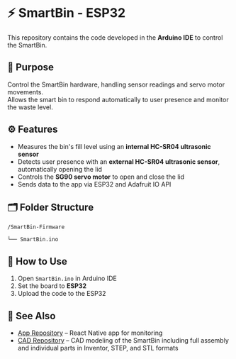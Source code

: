 # ⚡ SmartBin - ESP32

This repository contains the code developed in the **Arduino IDE** to control the SmartBin.

## 🎯 Purpose
Control the SmartBin hardware, handling sensor readings and servo motor movements.  
Allows the smart bin to respond automatically to user presence and monitor the waste level.

## ⚙️ Features
- Measures the bin's fill level using an **internal HC-SR04 ultrasonic sensor** 
- Detects user presence with an **external HC-SR04 ultrasonic sensor**, automatically opening the lid  
- Controls the **SG90 servo motor** to open and close the lid
- Sends data to the app via ESP32 and Adafruit IO API

## 🗂 Folder Structure
`/SmartBin-Firmware`

`└── SmartBin.ino`

## 🚀 How to Use
1. Open `SmartBin.ino` in Arduino IDE  
2. Set the board to **ESP32**  
3. Upload the code to the ESP32

## 🔗 See Also
- [App Repository](https://github.com/AlanLRodrigues/SmartBin-App) – React Native app for monitoring
- [CAD Repository](https://github.com/AlanLRodrigues/SmartBin-Cad) – CAD modeling of the SmartBin including full assembly and individual parts in Inventor, STEP, and STL formats
